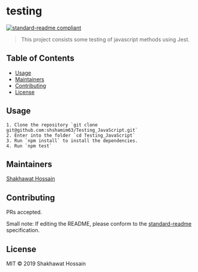 # testing

[![standard-readme compliant](https://img.shields.io/badge/standard--readme-OK-green.svg?style=flat-square)](https://github.com/RichardLitt/standard-readme)

> This project consists some testing of javascript methods using Jest.

## Table of Contents

- [Usage](#usage)
- [Maintainers](#maintainers)
- [Contributing](#contributing)
- [License](#license)


## Usage

```
1. Clone the repository `git clone git@github.com:shshamim63/Testing_JavaScript.git`
2. Enter into the folder `cd Testing_JavaScript`
3. Run `npm install` to install the dependencies.
4. Run `npm test`
```

## Maintainers

[Shakhawat Hossain](https://github.com/shshamim63)

## Contributing

PRs accepted.

Small note: If editing the README, please conform to the [standard-readme](https://github.com/RichardLitt/standard-readme) specification.

## License

MIT © 2019 Shakhawat Hossain
